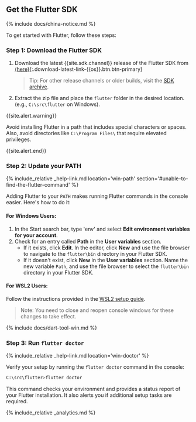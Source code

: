 ## Get the Flutter SDK

{% include docs/china-notice.md %}

To get started with Flutter, follow these steps:

### Step 1: Download the Flutter SDK

1. Download the latest {{site.sdk.channel}} release of the Flutter SDK from
   [(here)](#){:.download-latest-link-{{os}}.btn.btn-primary}

   > Tip: For other release channels or older builds, visit the [SDK archive][].

2. Extract the zip file and place the `flutter` folder in the desired location.
   (e.g., `C:\src\flutter` on Windows).

{{site.alert.warning}}

Avoid installing Flutter in a path that includes special characters or spaces. 
Also, avoid directories like `C:\Program Files\` that require elevated 
privileges.

{{site.alert.end}}

### Step 2: Update your PATH

{% include_relative _help-link.md location='win-path' 
section='#unable-to-find-the-flutter-command' %}

Adding Flutter to your `PATH` makes running Flutter commands in the console 
easier. Here's how to do it:

#### For Windows Users:

1. In the Start search bar, type 'env' and select **Edit environment variables 
   for your account**.
2. Check for an entry called **Path** in the **User variables** section.
   - If it exists, click **Edit**. In the editor, click **New** and use the 
     file browser to navigate to the `flutter\bin` directory in your Flutter 
     SDK.
   - If it doesn't exist, click **New** in the **User variables** section. Name 
     the new variable `Path`, and use the file browser to select the 
     `flutter\bin` directory in your Flutter SDK.

#### For WSL2 Users:

Follow the instructions provided in the [WSL2 setup guide](\_wsl-setup.md).

> Note: You need to close and reopen console windows for these changes to take 
  effect.

{% include docs/dart-tool-win.md %}

### Step 3: Run `flutter doctor`

{% include_relative _help-link.md location='win-doctor' %}

Verify your setup by running the `flutter doctor` command in the console:

```bash
C:\src\flutter>flutter doctor
```

This command checks your environment and provides a status report of your 
Flutter installation. It also alerts you if additional setup tasks are required. 

{% include_relative _analytics.md %}

[Flutter repo]: {{site.repo.flutter}}
[SDK archive]: {{site.url}}/release/archive
[Set up an editor]: {{site.url}}/get-started/editor?tab=androidstudio
